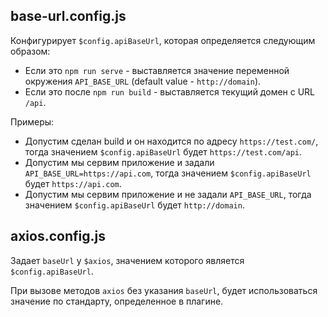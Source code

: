 ## base-url.config.js

Конфигурирует `$config.apiBaseUrl`, которая определяется следующим
образом:
* Если это `npm run serve` - выставляется значение переменной окружения
  `API_BASE_URL` (default value - `http://domain`).
* Если это после `npm run build` - выставляется текущий домен с URL
  `/api`.

Примеры:
* Допустим сделан build и он находится по адресу `https://test.com/`,
  тогда значением `$config.apiBaseUrl` будет `https://test.com/api`.
* Допустим мы сервим приложение и задали `API_BASE_URL=https://api.com`,
  тогда значением `$config.apiBaseUrl` будет `https://api.com`.
* Допустим мы сервим приложение и не задали `API_BASE_URL`, тогда
  значением `$config.apiBaseUrl` будет `http://domain`.


## axios.config.js

Задает `baseUrl` у `$axios`, значением которого является
`$config.apiBaseUrl`.

При вызове методов `axios` без указания `baseUrl`, будет использоваться
значение по стандарту, определенное в плагине.
